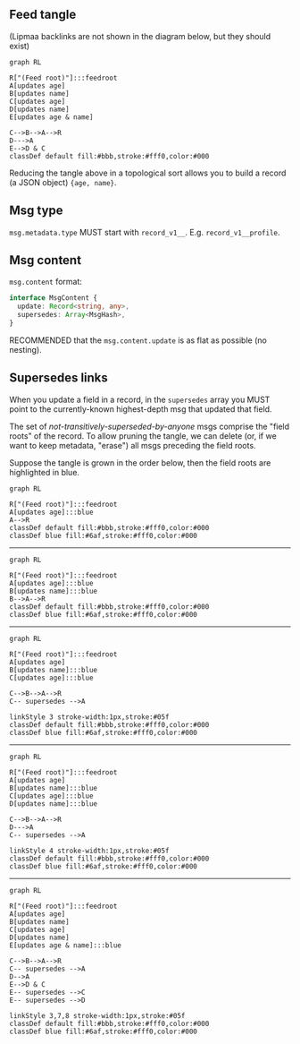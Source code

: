 ## Feed tangle

(Lipmaa backlinks are not shown in the diagram below, but they should exist)

```mermaid
graph RL

R["(Feed root)"]:::feedroot
A[updates age]
B[updates name]
C[updates age]
D[updates name]
E[updates age & name]

C-->B-->A-->R
D--->A
E-->D & C
classDef default fill:#bbb,stroke:#fff0,color:#000
```

Reducing the tangle above in a topological sort allows you to build a record
(a JSON object) `{age, name}`.

## Msg type

`msg.metadata.type` MUST start with `record_v1__`. E.g. `record_v1__profile`.

## Msg content

`msg.content` format:

```typescript
interface MsgContent {
  update: Record<string, any>,
  supersedes: Array<MsgHash>,
}
```

RECOMMENDED that the `msg.content.update` is as flat as possible (no nesting).

## Supersedes links

When you update a field in a record, in the `supersedes` array you MUST point
to the currently-known highest-depth msg that updated that field.

The set of *not-transitively-superseded-by-anyone* msgs comprise the
"field roots" of the record. To allow pruning the tangle, we can delete
(or, if we want to keep metadata, "erase") all msgs preceding the field roots.

Suppose the tangle is grown in the order below, then the field roots are
highlighted in blue.

```mermaid
graph RL

R["(Feed root)"]:::feedroot
A[updates age]:::blue
A-->R
classDef default fill:#bbb,stroke:#fff0,color:#000
classDef blue fill:#6af,stroke:#fff0,color:#000
```

----

```mermaid
graph RL

R["(Feed root)"]:::feedroot
A[updates age]:::blue
B[updates name]:::blue
B-->A-->R
classDef default fill:#bbb,stroke:#fff0,color:#000
classDef blue fill:#6af,stroke:#fff0,color:#000
```

-----


```mermaid
graph RL

R["(Feed root)"]:::feedroot
A[updates age]
B[updates name]:::blue
C[updates age]:::blue

C-->B-->A-->R
C-- supersedes -->A

linkStyle 3 stroke-width:1px,stroke:#05f
classDef default fill:#bbb,stroke:#fff0,color:#000
classDef blue fill:#6af,stroke:#fff0,color:#000
```

-----


```mermaid
graph RL

R["(Feed root)"]:::feedroot
A[updates age]
B[updates name]:::blue
C[updates age]:::blue
D[updates name]:::blue

C-->B-->A-->R
D--->A
C-- supersedes -->A

linkStyle 4 stroke-width:1px,stroke:#05f
classDef default fill:#bbb,stroke:#fff0,color:#000
classDef blue fill:#6af,stroke:#fff0,color:#000
```
-----


```mermaid
graph RL

R["(Feed root)"]:::feedroot
A[updates age]
B[updates name]
C[updates age]
D[updates name]
E[updates age & name]:::blue

C-->B-->A-->R
C-- supersedes -->A
D-->A
E-->D & C
E-- supersedes -->C
E-- supersedes -->D

linkStyle 3,7,8 stroke-width:1px,stroke:#05f
classDef default fill:#bbb,stroke:#fff0,color:#000
classDef blue fill:#6af,stroke:#fff0,color:#000
```
